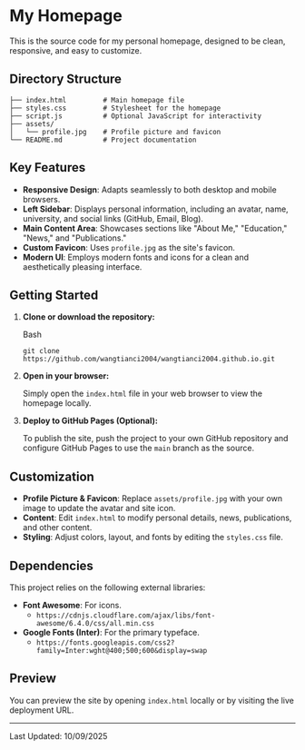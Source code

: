 # My Homepage



This is the source code for my personal homepage, designed to be clean, responsive, and easy to customize.



## Directory Structure



```
├── index.html         # Main homepage file
├── styles.css         # Stylesheet for the homepage
├── script.js          # Optional JavaScript for interactivity
├── assets/
│   └── profile.jpg    # Profile picture and favicon
└── README.md          # Project documentation
```



## Key Features



- **Responsive Design**: Adapts seamlessly to both desktop and mobile browsers.
- **Left Sidebar**: Displays personal information, including an avatar, name, university, and social links (GitHub, Email, Blog).
- **Main Content Area**: Showcases sections like "About Me," "Education," "News," and "Publications."
- **Custom Favicon**: Uses `profile.jpg` as the site's favicon.
- **Modern UI**: Employs modern fonts and icons for a clean and aesthetically pleasing interface.



## Getting Started



1. **Clone or download the repository:**

   Bash

   ```
   git clone https://github.com/wangtianci2004/wangtianci2004.github.io.git
   ```

2. **Open in your browser:**

   Simply open the `index.html` file in your web browser to view the homepage locally.

3. **Deploy to GitHub Pages (Optional):**

   To publish the site, push the project to your own GitHub repository and configure GitHub Pages to use the `main` branch as the source.



## Customization



- **Profile Picture & Favicon**: Replace `assets/profile.jpg` with your own image to update the avatar and site icon.
- **Content**: Edit `index.html` to modify personal details, news, publications, and other content.
- **Styling**: Adjust colors, layout, and fonts by editing the `styles.css` file.



## Dependencies



This project relies on the following external libraries:

- **Font Awesome**: For icons.
  - `https://cdnjs.cloudflare.com/ajax/libs/font-awesome/6.4.0/css/all.min.css`
- **Google Fonts (Inter)**: For the primary typeface.
  - `https://fonts.googleapis.com/css2?family=Inter:wght@400;500;600&display=swap`



## Preview



You can preview the site by opening `index.html` locally or by visiting the live deployment URL.



-----
Last Updated: 10/09/2025
